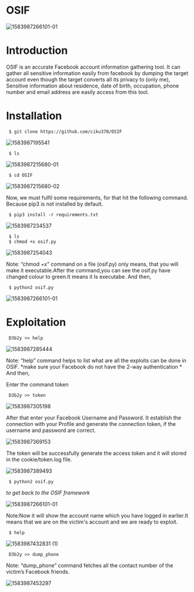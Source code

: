 # OSIF

![1583987266101-01](https://user-images.githubusercontent.com/106522935/206839341-4dfe46fd-d09a-4452-afc5-a2b2d68a7d69.jpeg)


# Introduction 

OSIF is an accurate Facebook account information gathering tool. It can gather all sensitive information easily from facebook by dumping the target account even though the target converts all its privacy to (only me), Sensitive information about residence, date of birth, occupation, phone number and email address are easily access from this tool.

# Installation

     $ git clone https://github.com/ciku370/OSIF
     
![1583987195541](https://user-images.githubusercontent.com/106522935/206838285-29183c67-70b9-45a8-8b63-cffbd9e9a581.jpeg)

     $ ls
     
![1583987215680-01](https://user-images.githubusercontent.com/106522935/206838423-8d3b1106-92e0-455b-9b27-b2046aac3023.jpeg)

     $ cd OSIF

![1583987215680-02](https://user-images.githubusercontent.com/106522935/206838453-dea0abfd-f49d-47c0-81b0-cc18e468c9bd.jpeg)

Now, we must fulfil some requirements, for that hit the following command. Because pip3 is not installed by default.

     $ pip3 install -r requirements.txt

![1583987234537](https://user-images.githubusercontent.com/106522935/206838645-0d64d729-bd2a-4cc4-982a-94b11e9ef320.jpeg)

     $ ls
     $ chmod +x osif.py

![1583987254043](https://user-images.githubusercontent.com/106522935/206839234-d0240ab7-99f5-4c3f-b0f5-d4ad9be96fd5.jpeg)

Note: “chmod +x” command on a file (osif.py) only means, that you will make it executable.After the command,you can see the osif.py have changed colour to green.It means it Is executabe. And then,

     $ python2 osif.py

![1583987266101-01](https://user-images.githubusercontent.com/106522935/206839321-0df553bc-41e5-4f2f-a01a-1b78497f3346.jpeg)

# Exploitation

     D3b2y >> help

![1583987285444](https://user-images.githubusercontent.com/106522935/206839824-7e489fbf-0bce-4d53-a68f-777c06b079a4.jpeg)

Note: “help” command helps to list what are all the exploits can be done in OSIF.
*make sure your Facebook do not have the 2-way authentication * And then,

Enter the command token 

     D3b2y >> token

![1583987305198](https://user-images.githubusercontent.com/106522935/206839884-a4419bf8-0a7d-4829-9834-c3dde8c9e129.jpeg)

After that enter your Facebook Username and Password. It establish the connection with your Profile and generate the connection token, if the username and password are correct.

![1583987369153](https://user-images.githubusercontent.com/106522935/206840172-2da543a0-a5bc-42c3-a75a-54cd2fc7a481.jpeg)

The token will be successfully generate the access token and it will stored in the cookie/token.log file.

![1583987389493](https://user-images.githubusercontent.com/106522935/206840251-05d462e4-71f3-4020-bd86-0232a93ff2e5.jpeg)

     $ python2 osif.py

*to get back to the OSIF framework*

![1583987266101-01](https://user-images.githubusercontent.com/106522935/206840327-d8861fd0-41df-45be-a5d5-70720f16d1fd.jpeg)

Note:Now it will show the account name which you have logged in earlier.It means that we are on the victim's account and we are ready to exploit.

     $ help

![1583987432831 (1)](https://user-images.githubusercontent.com/106522935/206840358-f7a681d3-7048-4831-a410-2ccb2ebb07bd.jpeg)

     D3b2y >> dump_phone

Note: “dump_phone” command fetches all the contact number of the victim’s Facebook friends.

![1583987453297](https://user-images.githubusercontent.com/106522935/206840408-85fa1cd3-f47b-462b-a782-a1bcdaa05c77.jpeg)



